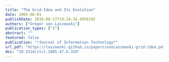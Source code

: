 ```yaml
---
title: "The Grid-Idea and Its Evolution"
date: 2005-06-01
publishDate: 2019-08-27T19:24:36.985819Z
authors: ["Gregor von Laszewski"]
publication_types: ["2"]
abstract: ""
featured: false
publication: "*Journal of Information Technology*"
url_pdf: "https://laszewski.github.io/papers/vonLaszewski-grid-idea.pdf"
doi: "10.1524/itit.2005.47.6.319"
---
```



